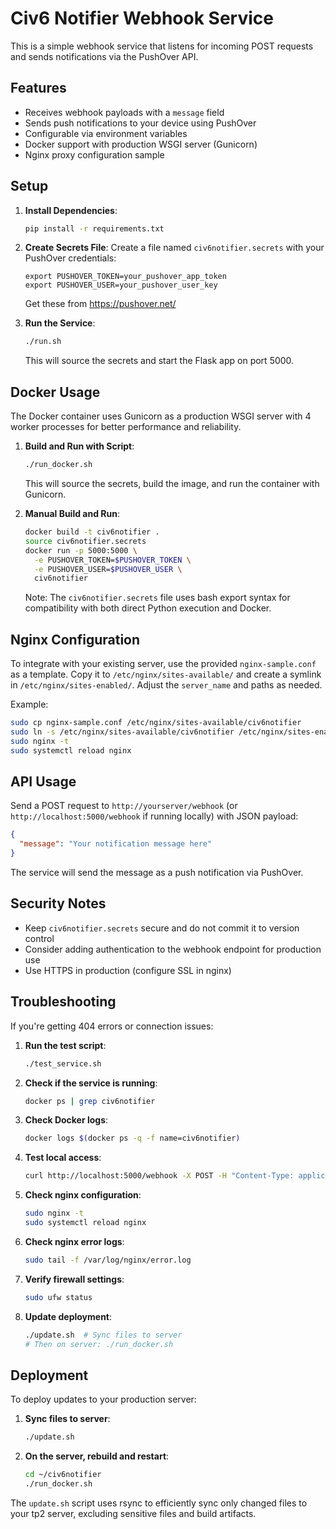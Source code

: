 # Civ6 Notifier Webhook Service

This is a simple webhook service that listens for incoming POST requests and sends notifications via the PushOver API.

## Features

- Receives webhook payloads with a `message` field
- Sends push notifications to your device using PushOver
- Configurable via environment variables
- Docker support with production WSGI server (Gunicorn)
- Nginx proxy configuration sample

## Setup

1. **Install Dependencies**:
   ```bash
   pip install -r requirements.txt
   ```

2. **Create Secrets File**:
   Create a file named `civ6notifier.secrets` with your PushOver credentials:
   ```
   export PUSHOVER_TOKEN=your_pushover_app_token
   export PUSHOVER_USER=your_pushover_user_key
   ```
   Get these from https://pushover.net/

3. **Run the Service**:
   ```bash
   ./run.sh
   ```
   This will source the secrets and start the Flask app on port 5000.

## Docker Usage

The Docker container uses Gunicorn as a production WSGI server with 4 worker processes for better performance and reliability.

1. **Build and Run with Script**:
   ```bash
   ./run_docker.sh
   ```
   This will source the secrets, build the image, and run the container with Gunicorn.

2. **Manual Build and Run**:
   ```bash
   docker build -t civ6notifier .
   source civ6notifier.secrets
   docker run -p 5000:5000 \
     -e PUSHOVER_TOKEN=$PUSHOVER_TOKEN \
     -e PUSHOVER_USER=$PUSHOVER_USER \
     civ6notifier
   ```

   Note: The `civ6notifier.secrets` file uses bash export syntax for compatibility with both direct Python execution and Docker.

## Nginx Configuration

To integrate with your existing server, use the provided `nginx-sample.conf` as a template. Copy it to `/etc/nginx/sites-available/` and create a symlink in `/etc/nginx/sites-enabled/`. Adjust the `server_name` and paths as needed.

Example:
```bash
sudo cp nginx-sample.conf /etc/nginx/sites-available/civ6notifier
sudo ln -s /etc/nginx/sites-available/civ6notifier /etc/nginx/sites-enabled/
sudo nginx -t
sudo systemctl reload nginx
```

## API Usage

Send a POST request to `http://yourserver/webhook` (or `http://localhost:5000/webhook` if running locally) with JSON payload:

```json
{
  "message": "Your notification message here"
}
```

The service will send the message as a push notification via PushOver.

## Security Notes

- Keep `civ6notifier.secrets` secure and do not commit it to version control
- Consider adding authentication to the webhook endpoint for production use
- Use HTTPS in production (configure SSL in nginx)

## Troubleshooting

If you're getting 404 errors or connection issues:

1. **Run the test script**:
   ```bash
   ./test_service.sh
   ```

2. **Check if the service is running**:
   ```bash
   docker ps | grep civ6notifier
   ```

3. **Check Docker logs**:
   ```bash
   docker logs $(docker ps -q -f name=civ6notifier)
   ```

4. **Test local access**:
   ```bash
   curl http://localhost:5000/webhook -X POST -H "Content-Type: application/json" -d '{"message":"Test"}'
   ```

5. **Check nginx configuration**:
   ```bash
   sudo nginx -t
   sudo systemctl reload nginx
   ```

6. **Check nginx error logs**:
   ```bash
   sudo tail -f /var/log/nginx/error.log
   ```

7. **Verify firewall settings**:
   ```bash
   sudo ufw status
   ```

8. **Update deployment**:
   ```bash
   ./update.sh  # Sync files to server
   # Then on server: ./run_docker.sh
   ```

## Deployment

To deploy updates to your production server:

1. **Sync files to server**:
   ```bash
   ./update.sh
   ```

2. **On the server, rebuild and restart**:
   ```bash
   cd ~/civ6notifier
   ./run_docker.sh
   ```

The `update.sh` script uses rsync to efficiently sync only changed files to your tp2 server, excluding sensitive files and build artifacts.